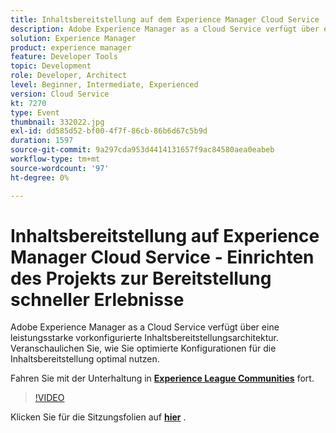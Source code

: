 ```yaml
---
title: Inhaltsbereitstellung auf dem Experience Manager Cloud Service
description: Adobe Experience Manager as a Cloud Service verfügt über eine leistungsstarke vorkonfigurierte Inhaltsbereitstellungsarchitektur. Veranschaulichen Sie, wie Sie optimierte Konfigurationen für die Inhaltsbereitstellung optimal nutzen. Diese Sitzung wurde im Rahmen des Adobe Developers Live Content-Ereignisses bereitgestellt.
solution: Experience Manager
product: experience manager
feature: Developer Tools
topic: Development
role: Developer, Architect
level: Beginner, Intermediate, Experienced
version: Cloud Service
kt: 7270
type: Event
thumbnail: 332022.jpg
exl-id: dd585d52-bf00-4f7f-86cb-86b6d67c5b9d
duration: 1597
source-git-commit: 9a297cda953d4414131657f9ac84580aea0eabeb
workflow-type: tm+mt
source-wordcount: '97'
ht-degree: 0%

---
```


# Inhaltsbereitstellung auf Experience Manager Cloud Service - Einrichten des Projekts zur Bereitstellung schneller Erlebnisse

Adobe Experience Manager as a Cloud Service verfügt über eine leistungsstarke vorkonfigurierte Inhaltsbereitstellungsarchitektur. Veranschaulichen Sie, wie Sie optimierte Konfigurationen für die Inhaltsbereitstellung optimal nutzen.

Fahren Sie mit der Unterhaltung in **[Experience League Communities](https://adobe.ly/36Yd3v6)** fort.

>[!VIDEO](https://video.tv.adobe.com/v/332022/?quality=12&learn=on&hidetitle=true)

Klicken Sie für die Sitzungsfolien auf **[hier](/help/adobe-developers-live/assets/content-delivery-on-aemcs.pdf)** .
